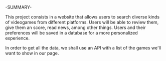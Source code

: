 -SUMMARY-

This project consists in a website that allows users to search diverse kinds of videogames from different platforms. Users will be able to review them, give them an score, read news, among other things.
Users and their preferences will be saved in a database for a more personalized experience.

In order to get all the data, we shall use an API with a list of the games we'll want to show in our page.
